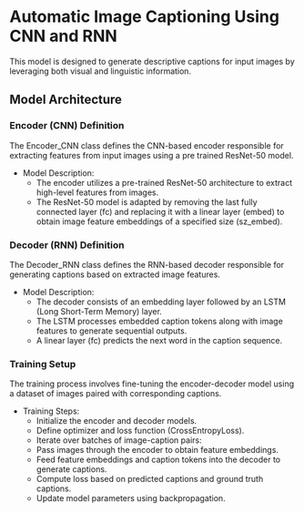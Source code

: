 
# Automatic Image Captioning Using CNN and RNN

This model is designed to generate descriptive captions for input images by leveraging both visual and linguistic information.
## Model Architecture
### Encoder (CNN) Definition
The Encoder_CNN class defines the CNN-based encoder 
responsible for extracting features from input images using a pre
trained ResNet-50 model.
- Model Description:
    - The encoder utilizes a pre-trained ResNet-50 architecture to extract high-level features from images.
    - The ResNet-50 model is adapted by removing the last fully connected layer (fc) and replacing it with a linear layer (embed) to obtain image feature embeddings of a specified size (sz_embed).
### Decoder (RNN) Definition
 The Decoder_RNN class defines the RNN-based decoder 
responsible for generating captions based on extracted image 
features.
- Model Description:
    - The decoder consists of an embedding layer followed by an LSTM (Long Short-Term Memory) layer.
    - The LSTM processes embedded caption tokens along with image features to generate sequential outputs.
    - A linear layer (fc) predicts the next word in the caption sequence.
### Training Setup
 The training process involves fine-tuning the encoder-decoder 
model using a dataset of images paired with corresponding 
captions.
- Training Steps:
    - Initialize the encoder and decoder models.
    - Define optimizer and loss function (CrossEntropyLoss).
    - Iterate over batches of image-caption pairs:
    - Pass images through the encoder to obtain feature embeddings.
    - Feed feature embeddings and caption tokens into the decoder to generate captions.
    - Compute loss based on predicted captions and ground truth captions.
    - Update model parameters using backpropagation.
